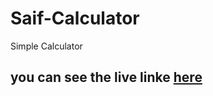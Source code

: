 # Saif-Calculator
Simple Calculator

## you can see the live linke [here](https://sms-team.github.io/Saif-Calculator/)

